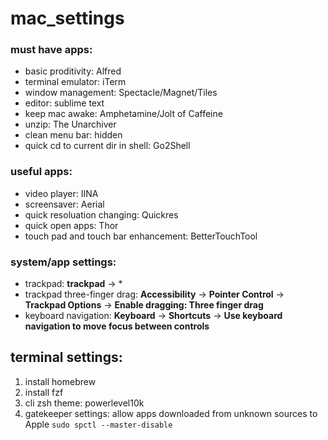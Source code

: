 # mac_settings


### must have apps:

* basic proditivity: Alfred
* terminal emulator: iTerm
* window management: Spectacle/Magnet/Tiles
* editor: sublime text
* keep mac awake: Amphetamine/Jolt of Caffeine
* unzip: The Unarchiver
* clean menu bar: hidden
* quick cd to current dir in shell: Go2Shell

### useful apps:

* video player: IINA
* screensaver: Aerial
* quick resoluation changing: Quickres
* quick open apps: Thor
* touch pad and touch bar enhancement: BetterTouchTool


### system/app settings:

* trackpad: **trackpad** -> *
* trackpad three-finger drag:  **Accessibility** -> **Pointer Control** -> **Trackpad Options** -> **Enable dragging: Three finger drag**
* keyboard navigation: **Keyboard** -> **Shortcuts** -> **Use keyboard navigation to move focus between controls**

## terminal settings:

1. install homebrew
2. install fzf
3. cli zsh theme: powerlevel10k
4. gatekeeper settings: allow apps downloaded from unknown sources to Apple
```sudo spctl --master-disable```
